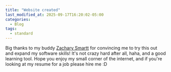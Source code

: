 ```yaml
---
title: "Website created"
last_modified_at: 2025-09-17T16:20:02-05:00
categories:
  - Blog
tags:
  - standard
---
```


Big thanks to my buddy [Zachary Smartt](https://zacharybsmartt.github.io) for convincing me to try this out and expand my software skills! It's not crazy hard after all, haha, and a good learning tool. Hope you enjoy my small corner of the internet, and if you're looking at my resume for a job please hire me :D
